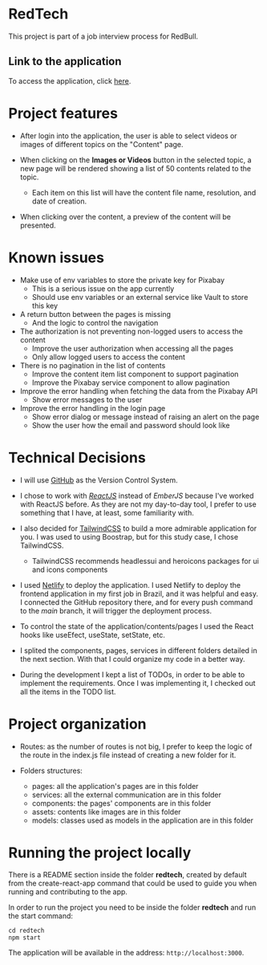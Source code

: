 # RedTech
This project is part of a job interview process for RedBull.

## Link to the application

To access the application, click [here](https://jazzy-paprenjak-ba4e85.netlify.app/).

# Project features

- After login into the application, the user is able to select videos or images
of different topics on the "Content" page.

- When clicking on the **Images or Videos** button in the selected topic, a new page
will be rendered showing a list of 50 contents related to the topic.
    - Each item on this list will have the content file name, resolution, and date
    of creation.

- When clicking over the content, a preview of the content will be presented.

# Known issues

- Make use of env variables to store the private key for Pixabay
    - This is a serious issue on the app currently
    - Should use env variables or an external service like Vault to store this key
- A return button between the pages is missing
    - And the logic to control the navigation
- The authorization is not preventing non-logged users to access the content
    - Improve the user authorization when accessing all the pages
    - Only allow logged users to access the content
- There is no pagination in the list of contents
    - Improve the content item list component to support pagination
    - Improve the Pixabay service component to allow pagination
- Improve the error handling when fetching the data from the Pixabay API
    - Show error messages to the user
- Improve the error handling in the login page
    - Show error dialog or message instead of raising an alert on the page
    - Show the user how the email and password should look like

# Technical Decisions

- I will use [GitHub](https://github.com/) as the Version Control System.

- I chose to work with [*ReactJS*](https://reactjs.org/) instead of *EmberJS* because I've worked with 
ReactJS before. As they are not my day-to-day tool, I prefer to use something 
that I have, at least, some familiarity with.

- I also decided for [TailwindCSS](https://tailwindui.com/) to build a more admirable application for you.
I was used to using Boostrap, but for this study case, I chose TailwindCSS.
    - TailwindCSS recommends headlessui and heroicons packages for ui and icons
    components

- I used [Netlify](https://docs.netlify.com/) to deploy the application. I used
Netlify to deploy the frontend application in my first job in Brazil, and it was
helpful and easy. I connected the GitHub repository there, and for every push
command to the *main* branch, it will trigger the deployment process.

- To control the state of the application/contents/pages I used the React hooks 
like useEfect, useState, setState, etc.

- I splited the components, pages, services in different folders detailed in the 
next section. With that I could organize my code in a better way.

- During the development I kept a list of TODOs, in order to be able to implement 
the requirements. Once I was implementing it, I checked out all the items in the TODO list.

# Project organization

- Routes: as the number of routes is not big, I prefer to keep the logic of the route
in the index.js file instead of creating a new folder for it.

- Folders structures:
    - pages: all the application's pages are in this folder
    - services: all the external communication are in this folder
    - components: the pages' components are in this folder
    - assets: contents like images are in this folder
    - models: classes used as models in the application are in this folder

# Running the project locally

There is a README section inside the folder **redtech**, created by default 
from the create-react-app command that could be used to guide you when running 
and contributing to the app.

In order to run the project you need to be inside the folder **redtech** and run 
the start command:

``` 
cd redtech
npm start
``` 

The application will be available in the address: `http://localhost:3000`.